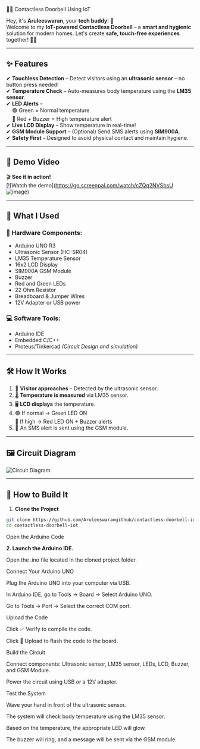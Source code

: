🚪🔔 Contactless Doorbell Using IoT

Hey, it's **Aruleeswaran**, your **tech buddy**! 👋  
Welcome to my **IoT-powered Contactless Doorbell** – a **smart and hygienic** solution for modern homes. Let's create **safe, touch-free experiences** together! 🏡💡

---

## ✨ Features

✔ **Touchless Detection** – Detect visitors using an **ultrasonic sensor** – no button press needed!  
✔ **Temperature Check** – Auto-measures body temperature using the **LM35 sensor**.  
✔ **LED Alerts** –  
&nbsp;&nbsp;&nbsp;&nbsp;🟢 Green = Normal temperature  
&nbsp;&nbsp;&nbsp;&nbsp;🔴 Red + Buzzer = High temperature alert  
✔ **Live LCD Display** – Show temperature in real-time!  
✔ **GSM Module Support** – (Optional) Send SMS alerts using **SIM900A**.  
✔ **Safety First** – Designed to avoid physical contact and maintain hygiene.  

---

## 🎥 Demo Video

🎬 **See it in action!**  
[![Watch the demo](https://go.screenpal.com/watch/cZQq2NVSbsU ![image](https://github.com/user-attachments/assets/7da4560c-3f76-413d-94f5-972b06e3a810))  


---

## 🧰 What I Used

### 🔌 Hardware Components:
- Arduino UNO R3  
- Ultrasonic Sensor (HC-SR04)  
- LM35 Temperature Sensor  
- 16x2 LCD Display  
- SIM900A GSM Module   
- Buzzer  
- Red and Green LEDs  
- 22 Ohm Resistor  
- Breadboard & Jumper Wires  
- 12V Adapter or USB power  

### 💻 Software Tools:
- Arduino IDE  
- Embedded C/C++  
- Proteus/Tinkercad *(Circuit Design and simulation)*  

---

## 🛠️ How It Works

1. 🚶 **Visitor approaches** – Detected by the ultrasonic sensor.  
2. 🌡️ **Temperature is measured** via LM35 sensor.  
3. 🖥️ **LCD displays** the temperature.  
4. 🟢 If normal → Green LED ON  
   🔴 If high → Red LED ON + Buzzer alerts  
5. 📲 An SMS alert is sent using the GSM module.

---

## 🖼️ Circuit Diagram


![Circuit Diagram](https://ik.imagekit.io/ina6eaq0k/circuit_diagram.png?updatedAt=1747311847201)


---

## 🚀 How to Build It

1. **Clone the Project**

```bash
git clone https://github.com/Aruleeswarangithub/contactless-doorbell-iot.git
cd contactless-doorbell-iot
```
Open the Arduino Code

**2. Launch the Arduino IDE.**

Open the .ino file located in the cloned project folder.

Connect Your Arduino UNO

Plug the Arduino UNO into your computer via USB.

In Arduino IDE, go to Tools → Board → Select Arduino UNO.

Go to Tools → Port → Select the correct COM port.

Upload the Code

Click ✅ Verify to compile the code.

Click 🔼 Upload to flash the code to the board.

Build the Circuit

Connect components: Ultrasonic sensor, LM35 sensor, LEDs, LCD, Buzzer, and GSM Module.

Power the circuit using USB or a 12V adapter.

Test the System

Wave your hand in front of the ultrasonic sensor.

The system will check body temperature using the LM35 sensor.

Based on the temperature, the appropriate LED will glow.

The buzzer will ring, and a message will be sent via the GSM module.



